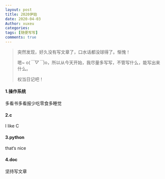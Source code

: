 ```yaml
---
layout: post
title: 2020伊始
date: 2020-04-03
Author: xuxeu
categories: 
tags: [随便写写]
comments: true
---
```


> 突然发现，好久没有写文章了，口水话都没球得了。惭愧！
>
> 嗯~ o(*￣▽￣*)o，所以从今天开始，我尽量多写写，不管写什么，能写出来什么。
>
> 权当日记吧！

#### 1.操作系统

多看书多看报少吃零食多睡觉

#### 2.c

I like C

#### 3.python

that‘s nice

#### 4.doc

坚持写文章
